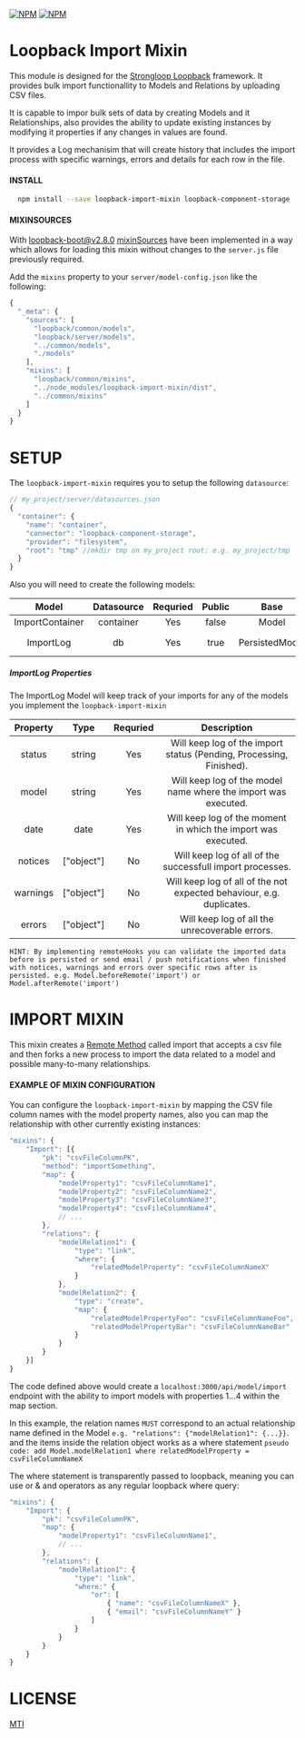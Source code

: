 [![NPM](https://nodei.co/npm/loopback-import-mixin.png?stars&downloads)](https://nodei.co/npm/loopback-import-mixin/) [![NPM](https://nodei.co/npm-dl/loopback-import-mixin.png)](https://nodei.co/npm/loopback-import-mixin/)

Loopback Import Mixin
=============
This module is designed for the [Strongloop Loopback](https://github.com/strongloop/loopback) framework.  It provides bulk import functionallity to Models and Relations by uploading CSV files.

It is capable to impor bulk sets of data by creating Models and it Relationships, also provides the ability to update existing instances by modifying it properties if any changes in values are found.

It provides a Log mechanisim that will create history that includes the import process with specific warnings, errors and details for each row in the file.

#### INSTALL

```bash
  npm install --save loopback-import-mixin loopback-component-storage
```
#### MIXINSOURCES

With [loopback-boot@v2.8.0](https://github.com/strongloop/loopback-boot/)  [mixinSources](https://github.com/strongloop/loopback-boot/pull/131) have been implemented in a way which allows for loading this mixin without changes to the `server.js` file previously required.

Add the `mixins` property to your `server/model-config.json` like the following:

```js
{
  "_meta": {
    "sources": [
      "loopback/common/models",
      "loopback/server/models",
      "../common/models",
      "./models"
    ],
    "mixins": [
      "loopback/common/mixins",
      "../node_modules/loopback-import-mixin/dist",
      "../common/mixins"
    ]
  }
}
```
SETUP
========
The `loopback-import-mixin` requires you to setup the following `datasource`:
```js
// my_project/server/datasources.json
{
  "container": {
    "name": "container",
    "connector": "loopback-component-storage",
    "provider": "filesystem",
    "root": "tmp" //mkdir tmp on my_project root: e.g. my_project/tmp
  }
}
```
Also you will need to create the following models:

| Model           | Datasource  | Requried      | Public    | Base            | Properties
|:---------------:|:-----------:|:-------------:|:---------:|:---------------:|:-----------
| ImportContainer | container   | Yes           | false     | Model           |    N/A
| ImportLog       | db          | Yes           | true      | PersistedModel  |   SEE BELOW

##### ImportLog Properties
The ImportLog Model will keep track of your imports for any of the models you implement the `loopback-import-mixin`

| Property        | Type        | Requried      | Description
|:---------------:|:-----------:|:-------------:|:--------------:
| status          | string      | Yes           | Will keep log of the import status (Pending, Processing, Finished).
| model           | string      | Yes           | Will keep log of the model name where the import was executed.
| date            | date        | Yes           | Will keep log of the moment in which the import was executed.
| notices         | ["object"]  | No            | Will keep log of all of the successfull import processes.
| warnings        | ["object"]  | No            | Will keep log of all of the not expected behaviour, e.g. duplicates.
| errors          | ["object"]  | No            | Will keep log of all the unrecoverable errors.

`HINT: By implementing remoteHooks you can validate the imported data before is persisted or send email / push notifications when finished with notices, warnings and errors over specific rows after is persisted. e.g. Model.beforeRemote('import') or Model.afterRemote('import')`

IMPORT MIXIN
========

This mixin creates a [Remote Method](https://docs.strongloop.com/display/APIC/Remote+methods) called import that accepts a csv file and then forks a new process to import the data related to a model and possible many-to-many relationships.

#### EXAMPLE OF MIXIN CONFIGURATION

You can configure the `loopback-import-mixin` by mapping the CSV file column names with the model property names, also you can map the relationship with other currently existing instances:


```js
"mixins": {
    "Import": [{
        "pk": "csvFileColumnPK",
        "method": "importSomething",
        "map": {
            "modelProperty1": "csvFileColumnName1",
            "modelProperty2": "csvFileColumnName2",
            "modelProperty3": "csvFileColumnName3",
            "modelProperty4": "csvFileColumnName4",
            // ...
        },
        "relations": {
            "modelRelation1": {
                "type": "link",
                "where": {
                    "relatedModelProperty": "csvFileColumnNameX"
                }
            },
            "modelRelation2": {
                "type": "create",
                "map": {
                    "relatedModelPropertyFoo": "csvFileColumnNameFoo",
                    "relatedModelPropertyBar": "csvFileColumnNameBar"
                }
            }
        }
    }]
}
```

The code defined above would create a `localhost:3000/api/model/import` endpoint with the ability to import models with properties 1...4 within the map section.

In this example, the relation names `MUST` correspond to an actual relationship name defined in the Model `e.g. "relations": {"modelRelation1": {...}}`. and the items inside the relation object works as a where statement `pseudo code: add Model.modelRelation1 where relatedModelProperty = csvFileColumnNameX`

The where statement is transparently passed to loopback, meaning you can use or & and operators as any regular loopback where query:

```js
"mixins": {
    "Import": {
        "pk": "csvFileColumnPK",
        "map": {
            "modelProperty1": "csvFileColumnName1",
            // ...
        },
        "relations": {
            "modelRelation1": {
                "type": "link",
                "where:" {
                    "or": [
                        { "name": "csvFileColumnNameX" },
                        { "email": "csvFileColumnNameY" }
                    ]
                }
            }
        }
    }
}
```

LICENSE
=============
[MTI](LICENSE)